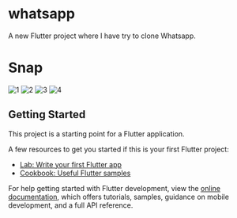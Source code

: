 # whatsapp

A new Flutter project where I have try to clone Whatsapp.

# Snap
![1](https://user-images.githubusercontent.com/45789793/229757327-7cbfca8e-f545-4ae5-a80e-0c0b5e1ff9e5.jpg)
![2](https://user-images.githubusercontent.com/45789793/229757358-c9612cba-0663-4878-a24c-db85f76d220d.jpg)
![3](https://user-images.githubusercontent.com/45789793/229757367-e9304633-0bfd-4188-9af5-1902699b35c4.jpg)
![4](https://user-images.githubusercontent.com/45789793/229757380-28bb6355-d1f2-45ee-bc7d-339621d9ca85.jpg)


## Getting Started

This project is a starting point for a Flutter application.

A few resources to get you started if this is your first Flutter project:

- [Lab: Write your first Flutter app](https://docs.flutter.dev/get-started/codelab)
- [Cookbook: Useful Flutter samples](https://docs.flutter.dev/cookbook)

For help getting started with Flutter development, view the
[online documentation](https://docs.flutter.dev/), which offers tutorials,
samples, guidance on mobile development, and a full API reference.
